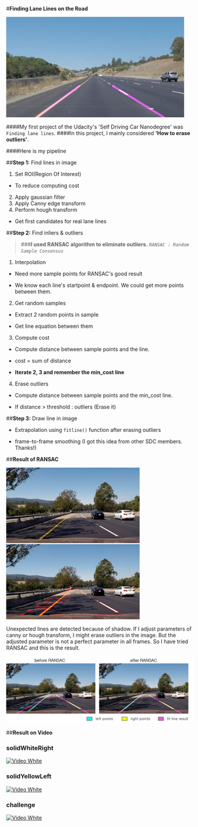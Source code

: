 #**Finding Lane Lines on the Road** 

<img src="result_solidYellowCurve.jpg" width="480" alt="Combined Image" />

####My first project of the Udacity's 'Self Driving Car Nanodegree' was `Finding lane lines`.
####In this project, I mainly considered **'How to erase outliers'**.

####Here is my pipeline

##**Step 1:** Find lines in image

1. Set ROI(Region Of Interest)
  * To reduce computing cost
2. Apply gaussian filter
3. Apply Canny edge transform
4. Perform hough transform 
  * Get first candidates for real lane lines
 
##**Step 2:** Find inliers & outliers

> ###**I used RANSAC algorithm to eliminate outliers.**
> *`RANSAC : Random Sample Consensus`*

1. Interpolation
 *  Need more sample points for RANSAC's good result 
 - We know each line's startpoint & endpoint. We could get more points between them.
2. Get random samples
 * Extract 2 random points in sample
 - Get line equation between them
3. Compute cost
 * Compute distance between sample points and the line.
 - cost = sum of distance
 + **Iterate 2, 3 and remember the min_cost line**
4. Erase outliers
 * Compute distance between sample points and the min_cost line.
 - If distance > threshold : outliers (Erase it)

##**Step 3:** Draw line in image

*  Extrapolation using `fitline()` function after erasing outliers
-  frame-to-frame smoothing (I got this idea from other SDC members. Thanks!) 


##**Result of RANSAC**

<img src="check_1.png" width="360" alt="Combined Image" /> <img src="result3_check.png" width="360" alt="Combined Image" />

Unexpected lines are detected because of shadow.
If I adjust parameters of canny or hough transform, I might erase outliers in the image.
But the adjusted parameter is not a perfect parameter in all frames.
So I have tried RANSAC and this is the result.

<img src="ransac_result.png" width="640" alt="Combined Image" /> 

##**Result on Video**

### solidWhiteRight
[![Video White](https://github.com/windowsub0406/SelfDrivingCarND/blob/master/SDC_project_1/result_white.gif?raw=true)](https://youtu.be/Un9S84z3U4w)

### solidYellowLeft
[![Video White](https://github.com/windowsub0406/SelfDrivingCarND/blob/master/SDC_project_1/result_yellow.gif?raw=true)](https://youtu.be/cC4IFJYqVOY)

### challenge
[![Video White](https://github.com/windowsub0406/SelfDrivingCarND/blob/master/SDC_project_1/result_extra.gif?raw=true)](https://youtu.be/_2mQ5Eq64DY)
